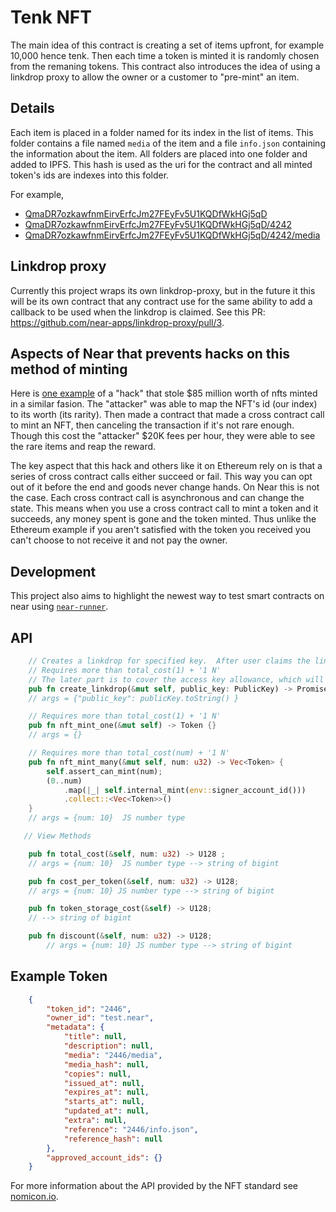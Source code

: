 # Tenk NFT

The main idea of this contract is creating a set of items upfront, for example 10,000 hence tenk.  Then each time a token is minted it is randomly chosen from the remaning tokens. This contract also introduces the idea of using a linkdrop proxy to allow the owner or a customer to "pre-mint" an item.


## Details

Each item is placed in a folder named for its index in the list of items.  This folder contains a file named `media` of the item and a file `info.json` containing the information about the item. All folders are placed into one folder and added to IPFS.  This hash is used as the uri for the contract and all minted token's ids are indexes into this folder.

For example,
- [QmaDR7ozkawfnmEirvErfcJm27FEyFv5U1KQDfWkHGj5qD](https://ipfs.io/ipfs/QmaDR7ozkawfnmEirvErfcJm27FEyFv5U1KQDfWkHGj5qD)
- [QmaDR7ozkawfnmEirvErfcJm27FEyFv5U1KQDfWkHGj5qD/4242](https://ipfs.io/ipfs/QmaDR7ozkawfnmEirvErfcJm27FEyFv5U1KQDfWkHGj5qD/4242)
- [QmaDR7ozkawfnmEirvErfcJm27FEyFv5U1KQDfWkHGj5qD/4242/media](https://ipfs.io/ipfs/QmaDR7ozkawfnmEirvErfcJm27FEyFv5U1KQDfWkHGj5qD/4242/media)


## Linkdrop proxy

Currently this project wraps its own linkdrop-proxy, but in the future it this will be its own contract that any contract use for the same ability to add a callback to be used when the linkdrop is claimed.  See this PR: https://github.com/near-apps/linkdrop-proxy/pull/3.

## Aspects of Near that prevents hacks on this method of minting 

Here is [one example](https://cointelegraph.com/news/85-million-meebits-nft-project-exploited-attacker-nabs-700-000-collectible) of a "hack" that stole $85 million worth of nfts minted in a similar fasion. The "attacker" was able to map the NFT's id (our index) to its worth (its rarity). Then made a contract that made a cross contract call to mint an NFT, then canceling the transaction if it's not rare enough.  Though this cost the "attacker" $20K fees per hour, they were able to see the rare items and reap the reward.

The key aspect that this hack and others like it on Ethereum rely on is that a series of cross contract calls either succeed or fail. This way you can opt out of it before the end and goods never change hands.  On Near this is not the case.  Each cross contract call is asynchronous and can change the state.  This means when you use a cross contract call to mint a token and it succeeds, any money spent is gone and the token minted. Thus unlike the Ethereum example if you aren't satisfied with the token you received you can't choose to not receive it and not pay the owner.

## Development

This project also aims to highlight the newest way to test smart contracts on near using [`near-runner`](https://github.com/near/runner-js).

## API

```rs
    // Creates a linkdrop for specified key.  After user claims the link a NFT will minted.
    // Requires more than total_cost(1) + '1 N'
    // The later part is to cover the access key allowance, which will come down eventually.
    pub fn create_linkdrop(&mut self, public_key: PublicKey) -> Promise {}
    // args = {"public_key": publicKey.toString() }

    // Requires more than total_cost(1) + '1 N'
    pub fn nft_mint_one(&mut self) -> Token {}
    // args = {}

    // Requires more than total_cost(num) + '1 N'
    pub fn nft_mint_many(&mut self, num: u32) -> Vec<Token> {
        self.assert_can_mint(num);
        (0..num)
            .map(|_| self.internal_mint(env::signer_account_id()))
            .collect::<Vec<Token>>()
    }
    // args = {num: 10}  JS number type

   // View Methods

    pub fn total_cost(&self, num: u32) -> U128 ;
    // args = {num: 10}  JS number type --> string of bigint

    pub fn cost_per_token(&self, num: u32) -> U128;
    // args = {num: 10} JS number type --> string of bigint

    pub fn token_storage_cost(&self) -> U128;
    // --> string of bigint

    pub fn discount(&self, num: u32) -> U128;
        // args = {num: 10} JS number type --> string of bigint
```

## Example Token

```json
    {
        "token_id": "2446",
        "owner_id": "test.near",
        "metadata": {
            "title": null,
            "description": null,
            "media": "2446/media",
            "media_hash": null,
            "copies": null,
            "issued_at": null,
            "expires_at": null,
            "starts_at": null,
            "updated_at": null,
            "extra": null,
            "reference": "2446/info.json",
            "reference_hash": null
        },
        "approved_account_ids": {}
    }
```

For more information about the API provided by the NFT standard see [nomicon.io](https://nomicon.io/Standards/NonFungibleToken/Enumeration.html).